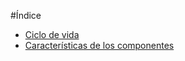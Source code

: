#Índice

+ [Ciclo de vida](ciclo_vida_react.md)
+ [Características de los componentes](caracteristicas_componentes.md)
